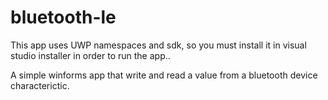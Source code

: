 # bluetooth-le
This app uses UWP namespaces and sdk, so you must install it in visual studio installer in order to run the app..

A simple winforms app that write and read a value from a bluetooth device characterictic.


